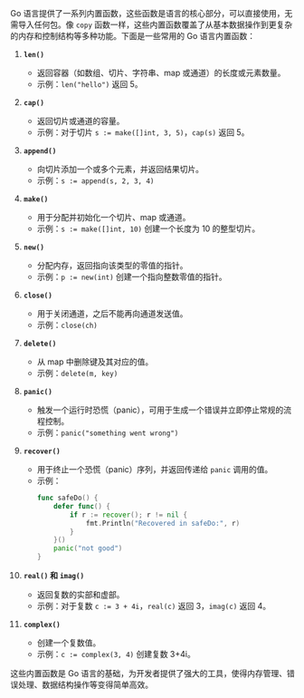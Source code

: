 Go 语言提供了一系列内置函数，这些函数是语言的核心部分，可以直接使用，无需导入任何包。像 `copy` 函数一样，这些内置函数覆盖了从基本数据操作到更复杂的内存和控制结构等多种功能。下面是一些常用的 Go 语言内置函数：

1. **`len()`**
   - 返回容器（如数组、切片、字符串、map 或通道）的长度或元素数量。
   - 示例：`len("hello")` 返回 5。

2. **`cap()`**
   - 返回切片或通道的容量。
   - 示例：对于切片 `s := make([]int, 3, 5)`，`cap(s)` 返回 5。

3. **`append()`**
   - 向切片添加一个或多个元素，并返回结果切片。
   - 示例：`s := append(s, 2, 3, 4)`

4. **`make()`**
   - 用于分配并初始化一个切片、map 或通道。
   - 示例：`s := make([]int, 10)` 创建一个长度为 10 的整型切片。

5. **`new()`**
   - 分配内存，返回指向该类型的零值的指针。
   - 示例：`p := new(int)` 创建一个指向整数零值的指针。

6. **`close()`**
   - 用于关闭通道，之后不能再向通道发送值。
   - 示例：`close(ch)`

7. **`delete()`**
   - 从 map 中删除键及其对应的值。
   - 示例：`delete(m, key)`

8. **`panic()`**
   - 触发一个运行时恐慌（panic），可用于生成一个错误并立即停止常规的流程控制。
   - 示例：`panic("something went wrong")`

9. **`recover()`**
   - 用于终止一个恐慌（panic）序列，并返回传递给 `panic` 调用的值。
   - 示例：
     ```go
     func safeDo() {
         defer func() {
             if r := recover(); r != nil {
                 fmt.Println("Recovered in safeDo:", r)
             }
         }()
         panic("not good")
     }
     ```

10. **`real()` 和 `imag()`**
    - 返回复数的实部和虚部。
    - 示例：对于复数 `c := 3 + 4i`，`real(c)` 返回 3，`imag(c)` 返回 4。

11. **`complex()`**
    - 创建一个复数值。
    - 示例：`c := complex(3, 4)` 创建复数 3+4i。

这些内置函数是 Go 语言的基础，为开发者提供了强大的工具，使得内存管理、错误处理、数据结构操作等变得简单高效。
